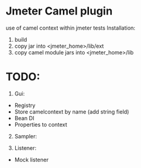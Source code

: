 # Jmeter Camel plugin
use of camel context within jmeter tests
Installation:
1. build
2. copy jar into <jmeter_home>/lib/ext
3. copy camel module jars into <jmeter_home>/lib

# TODO:

1. Gui:
 * Registry
 * Store camelcontext by name (add string field)
 * Bean DI
 * Properties to context

2. Sampler:

3. Listener:
* Mock listener

